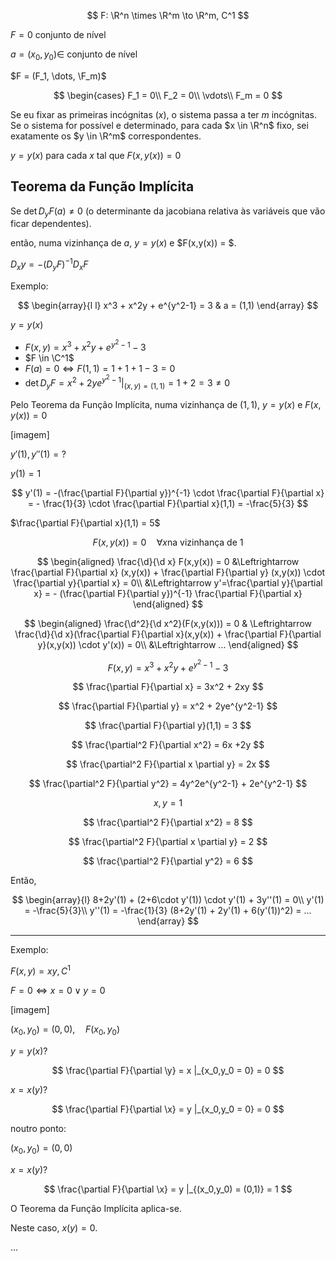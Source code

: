 $$
F: \R^n \times \R^m \to \R^m, C^1
$$

$F = 0$ conjunto de nível

$a = (x_0, y_0) \in$ conjunto de nível

$F = (F_1, \dots, \F_m)$

$$
\begin{cases}
F_1 = 0\\
F_2 = 0\\
\vdots\\
F_m = 0
$$

Se eu fixar as primeiras incógnitas $(x)$, o sistema passa a ter $m$ incógnitas.
Se o sistema for possível e determinado, para cada $x \in \R^n$ fixo, sei exatamente os $y \in \R^m$ correspondentes.

$y = y(x)$ para cada $x$ tal que $F(x, y(x)) = 0$

## Teorema da Função Implícita

Se $\det D_yF(a) \ne 0$ (o determinante da jacobiana relativa às variáveis que vão ficar dependentes).

então, numa vizinhança de $a$, $y=y(x)$ e $F(x,y(x)) = $.

$D_x y = -(D_yF)^{-1} D_xF$

Exemplo:

$$
\begin{array}{l l}
x^3 + x^2y + e^{y^2-1} = 3 & a = (1,1)
\end{array}
$$

$y = y(x)$

- $F(x,y) = x^3+x^2y+e^{y^2-1} - 3$
- $F \in \C^1$
- $F(a) = 0 \Leftrightarrow F(1,1) = 1+1+1-3 = 0$
- $\det D_yF = x^2+2ye^{y^2-1} \big|_{(x,y) = (1,1)} = 1+2=3 \ne 0$

Pelo Teorema da Função Implícita, numa vizinhança de $(1,1)$, $y = y(x)$ e $F(x,y(x)) = 0$

[imagem]

$y'(1), y''(1) = ?$

$y(1) = 1$

$$
y'(1) = -(\frac{\partial F}{\partial y})^{-1} \cdot \frac{\partial F}{\partial x} = - \frac{1}{3} \cdot \frac{\partial F}{\partial x}(1,1) = -\frac{5}{3}
$$

$\frac{\partial F}{\partial x}(1,1) = 5$

$$
F(x,y(x)) = 0 \quad \forall x \text{na vizinhança de } 1
$$

$$
\begin{aligned}
\frac{\d}{\d x} F(x,y(x)) = 0 &\Leftrightarrow \frac{\partial F}{\partial x} (x,y(x)) + \frac{\partial F}{\partial y} (x,y(x)) \cdot \frac{\partial y}{\partial x} = 0\\
&\Leftrightarrow y'=\frac{\partial y}{\partial x} = - (\frac{\partial F}{\partial y})^{-1} \frac{\partial F}{\partial x}
\end{aligned}
$$

$$
\begin{aligned}
\frac{\d^2}{\d x^2}(F(x,y(x))) = 0 & \Leftrightarrow \frac{\d}{\d x}(\frac{\partial F}{\partial x}(x,y(x)) + \frac{\partial F}{\partial y}(x,y(x)) \cdot y'(x)) = 0\\
&\Leftrightarrow ...
\end{aligned}
$$

$$
F(x,y) = x^3+x^2y + e^{y^2-1} -3
$$

$$
\frac{\partial F}{\partial x} = 3x^2 + 2xy
$$

$$
\frac{\partial F}{\partial y} = x^2 + 2ye^{y^2-1}
$$

$$
\frac{\partial F}{\partial y}(1,1) = 3
$$

$$
\frac{\partial^2 F}{\partial x^2} = 6x +2y
$$

$$
\frac{\partial^2 F}{\partial x \partial y} = 2x
$$

$$
\frac{\partial^2 F}{\partial y^2} = 4y^2e^{y^2-1} + 2e^{y^2-1}
$$

$$
x,y=1
$$

$$
\frac{\partial^2 F}{\partial x^2} = 8
$$

$$
\frac{\partial^2 F}{\partial x \partial y} = 2
$$

$$
\frac{\partial^2 F}{\partial y^2} = 6
$$

Então,

$$
\begin{array}{l}
8+2y'(1) + (2+6\cdot y'(1)) \cdot y'(1) + 3y''(1) = 0\\
y'(1) = -\frac{5}{3}\\
y''(1) = -\frac{1}{3} (8+2y'(1) + 2y'(1) + 6(y'(1))^2) = ...
\end{array}
$$

---

Exemplo:

$F(x,y) = xy, C^1$

$F=0 \Leftrightarrow x=0\lor y=0$

[imagem]

$(x_0, y_0) = (0,0), \quad F(x_0, y_0)$

$y = y(x)?$

$$
\frac{\partial F}{\partial \y} = x |_{x_0,y_0 = 0} = 0
$$

$x = x(y)?$

$$
\frac{\partial F}{\partial \x} = y |_{x_0,y_0 = 0} = 0
$$

noutro ponto:

$(x_0, y_0) = (0,0)$

$x = x(y)?$

$$
\frac{\partial F}{\partial \x} = y |_{(x_0,y_0) = (0,1)} = 1
$$

O Teorema da Função Implícita aplica-se.

Neste caso, $x(y) = 0$.

...
